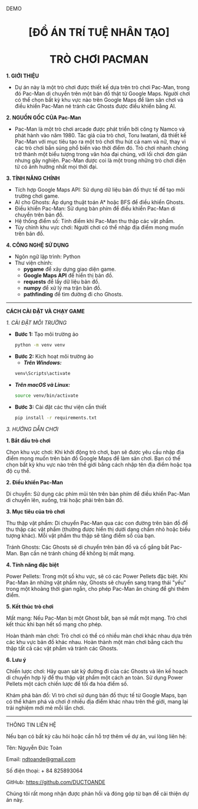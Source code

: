 DEMO
<h1 align="center">[ĐỒ ÁN TRÍ TUỆ NHÂN TẠO]</h1>
<h1 align="center">TRÒ CHƠI PACMAN</h1>

**1. GIỚI THIỆU**
- Dự án này là một trò chơi được thiết kế dựa trên trò chơi Pac-Man, trong đó Pac-Man di chuyển trên một bản đồ thật từ Google Maps. Người chơi có thể chọn bất kỳ khu vực nào trên Google Maps để làm sân chơi và điều khiển Pac-Man né tránh các Ghosts được điều khiển bằng Al.

**2. NGUỒN GỐC CỦA Pac-Man**

- Pac-Man là một trò chơi arcade được phát triển bởi công ty Namco và phát hành vào năm 1980. Tác giả của trò chơi, Toru Iwatani, đã thiết kế Pac-Man với mục tiêu tạo ra một trò chơi thu hút cả nam và nữ, thay vì các trò chơi bắn súng phổ biến vào thời điểm đó. Trò chơi nhanh chóng trở thành một biểu tượng trong văn hóa đại chúng, với lối chơi đơn giản nhưng gây nghiện. Pac-Man được coi là một trong những trò chơi điện tử có ảnh hưởng nhất mọi thời đại.

**3. TÍNH NĂNG CHÍNH**

* Tích hợp Google Maps API: Sử dụng dữ liệu bản đồ thực tế để tạo môi trường chơi game.
* AI cho Ghosts: Áp dụng thuật toán A* hoặc BFS để điều khiển Ghosts.
* Điều khiển Pac-Man: Sử dụng bàn phím để điều khiển Pac-Man di chuyển trên bản đồ.
* Hệ thống điểm số: Tính điểm khi Pac-Man thu thập các vật phẩm.
* Tùy chỉnh khu vực chơi: Người chơi có thể nhập địa điểm mong muốn trên bản đồ.

**4. CÔNG NGHỆ SỬ DỤNG**
* Ngôn ngữ lập trình: Python
* Thư viện chính:
  * **pygame** để xây dựng giao diện game.
  * **Google Maps API** để hiển thị bản đồ.
  * **requests** để lấy dữ liệu bản đồ.
  * **numpy** để xử lý ma trận bản đồ.
  * **pathfinding** để tìm đường đi cho Ghosts.

***
**CÁCH CÀI ĐẶT VÀ CHẠY GAME**

_1. CÀI ĐẶT MÔI TRƯỜNG_
* **Bước 1:** Tạo môi trường ảo
  ````bash
  python -m venv venv
  ````
* **Bước 2:** Kích hoạt môi trường ảo
  * _**Trên Windows:**_
   ````bash
  venv\Scripts\activate
  ````
* _**Trên macOS và Linux:**_
  ````bash
  source venv/bin/activate
  ````
* **Bước 3:** Cài đặt các thư viện cần thiết
  ````bash
  pip install -r requirements.txt
  ````
_3. HƯỚNG DẪN CHƠI_

**1. Bắt đầu trò chơi**

Chọn khu vực chơi: Khi khởi động trò chơi, bạn sẽ được yêu cầu nhập địa điểm mong muốn trên bản đồ Google Maps để làm sân chơi. Bạn có thể chọn bất kỳ khu vực nào trên thế giới bằng cách nhập tên địa điểm hoặc tọa độ cụ thể.​

**2. Điều khiển Pac-Man**

Di chuyển: Sử dụng các phím mũi tên trên bàn phím để điều khiển Pac-Man di chuyển lên, xuống, trái hoặc phải trên bản đồ.​

**3. Mục tiêu của trò chơi**

Thu thập vật phẩm: Di chuyển Pac-Man qua các con đường trên bản đồ để thu thập các vật phẩm (thường được hiển thị dưới dạng chấm nhỏ hoặc biểu tượng khác). Mỗi vật phẩm thu thập sẽ tăng điểm số của bạn.​

Tránh Ghosts: Các Ghosts sẽ di chuyển trên bản đồ và cố gắng bắt Pac-Man. Bạn cần né tránh chúng để không bị mất mạng.​

**4. Tính năng đặc biệt**

Power Pellets: Trong một số khu vực, sẽ có các Power Pellets đặc biệt. Khi Pac-Man ăn những vật phẩm này, Ghosts sẽ chuyển sang trạng thái "yếu" trong một khoảng thời gian ngắn, cho phép Pac-Man ăn chúng để ghi thêm điểm.​


**5. Kết thúc trò chơi**

Mất mạng: Nếu Pac-Man bị một Ghost bắt, bạn sẽ mất một mạng. Trò chơi kết thúc khi bạn hết số mạng cho phép.​

Hoàn thành màn chơi: Trò chơi có thể có nhiều màn chơi khác nhau dựa trên các khu vực bản đồ khác nhau. Hoàn thành một màn chơi bằng cách thu thập tất cả các vật phẩm và tránh các Ghosts.​

**6. Lưu ý**

Chiến lược chơi: Hãy quan sát kỹ đường đi của các Ghosts và lên kế hoạch di chuyển hợp lý để thu thập vật phẩm một cách an toàn. Sử dụng Power Pellets một cách chiến lược để tối đa hóa điểm số.​

Khám phá bản đồ: Vì trò chơi sử dụng bản đồ thực tế từ Google Maps, bạn có thể khám phá và chơi ở nhiều địa điểm khác nhau trên thế giới, mang lại trải nghiệm mới mẻ mỗi lần chơi.
***

THÔNG TIN LIÊN HỆ

Nếu bạn có bất kỳ câu hỏi hoặc cần hỗ trợ thêm về dự án, vui lòng liên hệ:

Tên: Nguyễn Đức Toàn

Email: ndtoande@gmail.com

Số điện thoại: + 84 825893064

GitHub: https://github.com/DUCTOANDE

Chúng tôi rất mong nhận được phản hồi và đóng góp từ bạn để cải thiện dự án này.